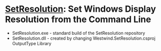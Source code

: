 # [SetResolution](https://github.com/RickStrahl/SetResolution): Set Windows Display Resolution from the Command Line

* SetResolution.exe - standard build of the SetResolution repository
* SetResolution.dll - created by changing Westwind.SetResolution.csproj OutputType Library
